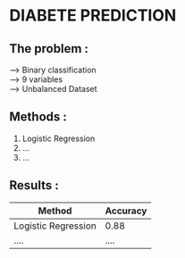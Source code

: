 # DIABETE PREDICTION

## The problem :
--> Binary classification  
--> 9 variables  
--> Unbalanced Dataset


## Methods :
1) Logistic Regression
2) ...
3) ...


## Results :
| Method                | Accuracy |
|------------------------|----------|
| Logistic Regression    | 0.88     |
| ....         | .... |